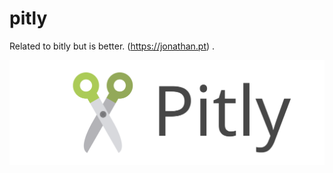 # pitly
Related to bitly but is better. (https://jonathan.pt) . 

![Pitly](https://raw.githubusercontent.com/gravataLonga/pitly/master/pitly.svg)

